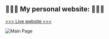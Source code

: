 ## 🦩🦩🦩 My personal website: 🦩🦩🦩

[>>> Live website <<<](https://patrycja-miekina-website.herokuapp.com/)

![Main Page](app/assets/images/pw-screen1.png)
